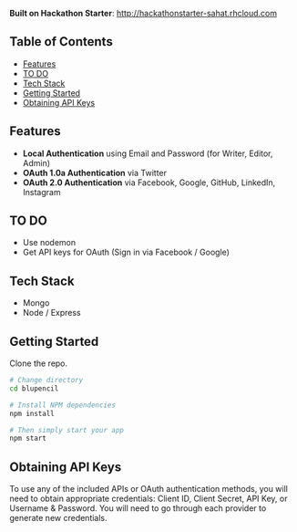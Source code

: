 **Built on Hackathon Starter**: http://hackathonstarter-sahat.rhcloud.com

Table of Contents
-----------------

- [Features](#features)
- [TO DO](#prerequisites)
- [Tech Stack](#getting-started)
- [Getting Started](#obtaining-api-keys)
- [Obtaining API Keys](#project-structure)

Features
--------

- **Local Authentication** using Email and Password (for Writer, Editor, Admin)
- **OAuth 1.0a Authentication** via Twitter
- **OAuth 2.0 Authentication** via Facebook, Google, GitHub, LinkedIn, Instagram

TO DO
--------

- Use nodemon
- Get API keys for OAuth (Sign in via Facebook / Google)

Tech Stack
-------------

- Mongo
- Node / Express

Getting Started
---------------

Clone the repo.

```bash
# Change directory
cd blupencil

# Install NPM dependencies
npm install

# Then simply start your app
npm start
```

Obtaining API Keys
------------------

To use any of the included APIs or OAuth authentication methods, you will need
to obtain appropriate credentials: Client ID, Client Secret, API Key, or
Username & Password. You will need to go through each provider to generate new
credentials.